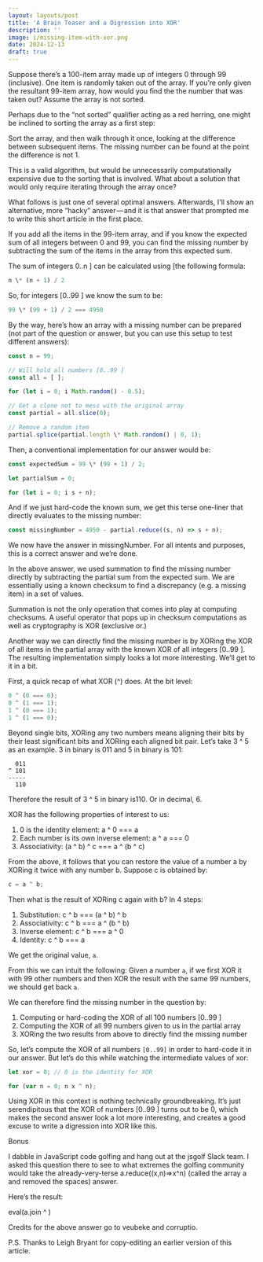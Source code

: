 ```yaml
---
layout: layouts/post
title: 'A Brain Teaser and a Digression into XOR'
description: ''
image: i/missing-item-with-xor.png
date: 2024-12-13
draft: true
---
```


Suppose there’s a 100-item array made up of integers 0 through 99 (inclusive). One item is randomly taken out of the array. If you’re only given the resultant 99-item array, how would you find the the number that was taken out? Assume the array is not sorted.

Perhaps due to the “not sorted” qualifier acting as a red herring, one might be inclined to sorting the array as a first step:

Sort the array, and then walk through it once, looking at the difference between subsequent items. The missing number can be found at the point the difference is not 1.

This is a valid algorithm, but would be unnecessarily computationally expensive due to the sorting that is involved. What about a solution that would only require iterating through the array once?

What follows is just one of several optimal answers. Afterwards, I'll show an alternative, more “hacky” answer — and it is that answer that prompted me to write this short article in the first place.

If you add all the items in the 99-item array, and if you know the expected sum of all integers between 0 and 99, you can find the missing number by subtracting the sum of the items in the array from this expected sum.

The sum of integers 0..n ] can be calculated using [the following formula:

```js
n \* (n + 1) / 2
```

So, for integers [0..99 ] we know the sum to be:

```js
99 \* (99 + 1) / 2 === 4950
```

By the way, here’s how an array with a missing number can be prepared (not part of the question or answer, but you can use this setup to test different answers):

```js
const n = 99;

// Will hold all numbers [0..99 ]
const all = [ ];

for (let i = 0; i Math.random() - 0.5);

// Get a clone not to mess with the original array
const partial = all.slice(0);

// Remove a random item
partial.splice(partial.length \* Math.random() | 0, 1);
```

Then, a conventional implementation for our answer would be:

```js
const expectedSum = 99 \* (99 + 1) / 2;

let partialSum = 0;

for (let i = 0; i s + n);
```

And if we just hard-code the known sum, we get this terse one-liner that directly evaluates to the missing number:

```js
const missingNumber = 4950 - partial.reduce((s, n) => s + n);
```

We now have the answer in missingNumber. For all intents and purposes, this is a correct answer and we’re done.

In the above answer, we used summation to find the missing number directly by subtracting the partial sum from the expected sum. We are essentially using a known checksum to find a discrepancy (e.g. a missing item) in a set of values.

Summation is not the only operation that comes into play at computing checksums. A useful operator that pops up in checksum computations as well as cryptography is XOR (exclusive or.)

Another way we can directly find the missing number is by XORing the XOR of all items in the partial array with the known XOR of all integers [0..99 ]. The resulting implementation simply looks a lot more interesting. We’ll get to it in a bit.

First, a quick recap of what XOR (^) does. At the bit level:

```js
0 ^ (0 === 0);
0 ^ (1 === 1);
1 ^ (0 === 1);
1 ^ (1 === 0);
```

Beyond single bits, XORing any two numbers means aligning their bits by their least significant bits and XORing each aligned bit pair. Let’s take 3 ^ 5 as an example. 3 in binary is 011 and 5 in binary is 101:

```
  011
^ 101
-----
  110
```

Therefore the result of 3 ^ 5 in binary is110. Or in decimal, 6.

XOR has the following properties of interest to us:

1. 0 is the identity element: a ^ 0 === a
2. Each number is its own inverse element: a ^ a === 0
3. Associativity: (a ^ b) ^ c === a ^ (b ^ c)

From the above, it follows that you can restore the value of a number a by XORing it twice with any number b. Suppose c is obtained by:

```js
c = a ^ b;
```

Then what is the result of XORing c again with b? In 4 steps:

1. Substitution: c ^ b === (a ^ b) ^ b
2. Associativity: c ^ b === a ^ (b ^ b)
3. Inverse element: c ^ b === a ^ 0
4. Identity: c ^ b === a

We get the original value, `a`.

From this we can intuit the following: Given a number `a`, if we first XOR it with 99 other numbers and then XOR the result with the same 99 numbers, we should get back `a`.

We can therefore find the missing number in the question by:

1. Computing or hard-coding the XOR of all 100 numbers [0..99 ]
2. Computing the XOR of all 99 numbers given to us in the partial array
3. XORing the two results from above to directly find the missing number

So, let’s compute the XOR of all numbers `[0..99]` in order to hard-code it in our answer. But let’s do this while watching the intermediate values of xor:

```js
let xor = 0; // 0 is the identity for XOR

for (var n = 0; n x ^ n);
```

Using XOR in this context is nothing technically groundbreaking. It’s just serendipitous that the XOR of numbers [0..99 ] turns out to be 0, which makes the second answer look a lot more interesting, and creates a good excuse to write a digression into XOR like this.

Bonus

I dabble in JavaScript code golfing and hang out at the jsgolf Slack team. I asked this question there to see to what extremes the golfing community would take the already-very-terse a.reduce((x,n)=>x^n) (called the array a and removed the spaces) answer.

Here’s the result:

eval(a.join ^ )

Credits for the above answer go to veubeke and corruptio.

P.S. Thanks to Leigh Bryant for copy-editing an earlier version of this article.
